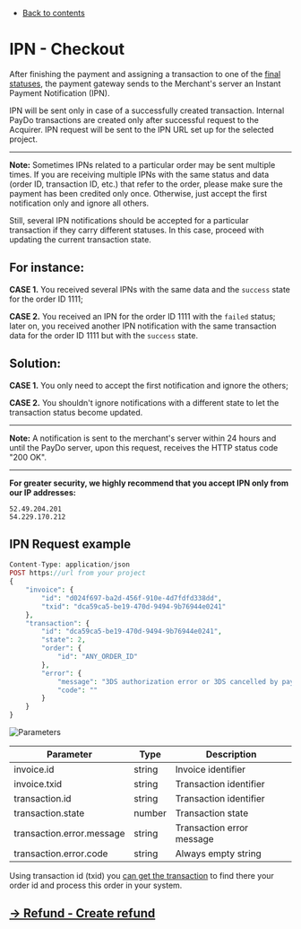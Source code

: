 * [Back to contents](../Readme.md#contents)

# IPN - Checkout

After finishing the payment and assigning a transaction to one of the [final statuses](../Checkout/getTransaction.md#transaction-statuses), the payment gateway sends to the Merchant's server an Instant Payment Notification (IPN).

IPN will be sent only in case of a successfully created transaction. Internal PayDo transactions are created only after successful request to the Acquirer. IPN request will be sent to the IPN URL set up for the selected project.



---
**Note:** Sometimes IPNs related to a particular order may be sent multiple times. If you are receiving multiple IPNs with the same status and data (order ID, transaction ID, etc.) that refer to the order, please make sure the payment has been credited only once. Otherwise, just accept the first notification only and ignore all others.

Still, several IPN notifications should be accepted for a particular transaction if they carry different statuses. In this case, proceed with updating the current transaction state.

## For instance:

 **CASE 1.** You received several IPNs with the same data and the `success` state for the order ID 1111;

 **CASE 2.** You received an IPN for the order ID 1111 with the `failed` status; later on, you received another IPN notification with the same transaction data for the order ID 1111 but with the `success` state.

## Solution:

 **CASE 1.** You only need to accept the first notification and ignore the others;

 **CASE 2.** You shouldn't ignore notifications with a different state to let the transaction status become updated.


---

**Note:** A notification is sent to the merchant's server within 24 hours and until the PayDo server, upon this request, receives the HTTP status code "200 OK".

---

**For greater security, we highly recommend that you accept IPN only from our IP addresses:**

```
52.49.204.201
54.229.170.212
```



## IPN Request example


```php
Content-Type: application/json
POST https://url from your project
{
    "invoice": {
        "id": "d024f697-ba2d-456f-910e-4d7fdfd338dd",
        "txid": "dca59ca5-be19-470d-9494-9b76944e0241"
    }, 
    "transaction": {
        "id": "dca59ca5-be19-470d-9494-9b76944e0241",
        "state": 2,
        "order": {
            "id": "ANY_ORDER_ID"        
        },
        "error": {
            "message": "3DS authorization error or 3DS cancelled by payer",
            "code": ""
        }
    }
}
```


![Parameters](https://img.shields.io/badge/-Parameters-gray?style=for-the-badge)


|Parameter|Type|Description|
|--- |--- |--- |
|invoice.id|string|Invoice identifier|
|invoice.txid|string|Transaction identifier|
|transaction.id|string|Transaction identifier|
|transaction.state|number|Transaction state|
|transaction.error.message|string|Transaction error message|
|transaction.error.code|string|Always empty string|



Using transaction id (txid) you [can get the transaction](../Checkout/getTransaction.md) to find there your order id and process this order in your system.


## [→ Refund - Create refund](../Refund/createRefund.md)
